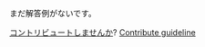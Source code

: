 
まだ解答例がないです。

[コントリビュートしませんか](https://github.com/BFEdev/BFE.dev-solutions/blob/main/quiz/tostring_ja.md)?  [Contribute guideline](https://github.com/BFEdev/BFE.dev-solutions#how-to-contribute)
